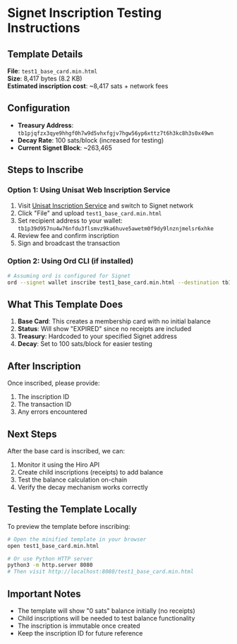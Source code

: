 # Signet Inscription Testing Instructions

## Template Details

**File**: `test1_base_card.min.html`  
**Size**: 8,417 bytes (8.2 KB)  
**Estimated inscription cost**: ~8,417 sats + network fees

## Configuration

- **Treasury Address**: `tb1pjqfzx3qye9hhgf0h7w9d5vhxfgjv7hgw56yp6xttz7t6h3kc8h3s0x49wn`
- **Decay Rate**: 100 sats/block (increased for testing)
- **Current Signet Block**: ~263,465

## Steps to Inscribe

### Option 1: Using Unisat Web Inscription Service

1. Visit [Unisat Inscription Service](https://unisat.io/inscribe) and switch to Signet network
2. Click "File" and upload `test1_base_card.min.html`
3. Set recipient address to your wallet: `tb1p39d957nu4w76nfdu3flsmvz9ka6huve5awetm0f9dy9lnznjmelsr6xhke`
4. Review fee and confirm inscription
5. Sign and broadcast the transaction

### Option 2: Using Ord CLI (if installed)

```bash
# Assuming ord is configured for Signet
ord --signet wallet inscribe test1_base_card.min.html --destination tb1p39d957nu4w76nfdu3flsmvz9ka6huve5awetm0f9dy9lnznjmelsr6xhke
```

## What This Template Does

1. **Base Card**: This creates a membership card with no initial balance
2. **Status**: Will show "EXPIRED" since no receipts are included
3. **Treasury**: Hardcoded to your specified Signet address
4. **Decay**: Set to 100 sats/block for easier testing

## After Inscription

Once inscribed, please provide:
1. The inscription ID
2. The transaction ID
3. Any errors encountered

## Next Steps

After the base card is inscribed, we can:
1. Monitor it using the Hiro API
2. Create child inscriptions (receipts) to add balance
3. Test the balance calculation on-chain
4. Verify the decay mechanism works correctly

## Testing the Template Locally

To preview the template before inscribing:
```bash
# Open the minified template in your browser
open test1_base_card.min.html

# Or use Python HTTP server
python3 -m http.server 8080
# Then visit http://localhost:8080/test1_base_card.min.html
```

## Important Notes

- The template will show "0 sats" balance initially (no receipts)
- Child inscriptions will be needed to test balance functionality
- The inscription is immutable once created
- Keep the inscription ID for future reference
